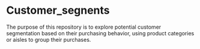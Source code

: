 # Customer_segnents
The purpose of this repository is to explore potential customer segmentation based on their purchasing behavior, using product categories or aisles to group their purchases.
